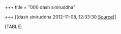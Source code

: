 +++
title = "000 dash siniruddha"

+++
[[dash siniruddha	2012-11-08, 12:33:30 [Source](https://groups.google.com/g/bvparishat/c/HbmzKkEJqs8)]]



[TABLE]


